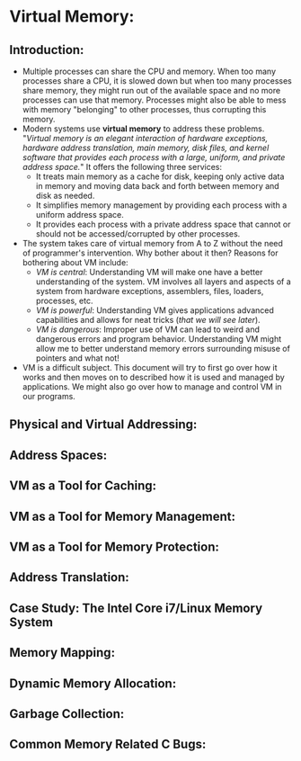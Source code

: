 # Virtual Memory:

## Introduction:
- Multiple processes can share the CPU and memory. When too many processes share a CPU, it is slowed down but when too many	processes share memory, they might run out of the available space and no more processes can use that memory. Processes might also be able to mess with memory "belonging" to other processes, thus corrupting this memory.
- Modern systems use **virtual memory** to address these problems. "*Virtual memory is an elegant interaction of hardware exceptions, hardware address translation, main memory, disk files, and kernel software that provides each process with a large, uniform, and private address space.*" It offers the following three services:
	- It treats main memory as a cache for disk, keeping only active data in memory and moving data back and forth between memory and disk as needed.
	- It simplifies memory management by providing each process with a uniform address space.
	- It provides each process with a private address space that cannot or should not be accessed/corrupted by other processes.
- The system takes care of virtual memory from A to Z without the need of programmer's intervention. Why bother about it then? Reasons for bothering about VM include:
	- *VM is central*: Understanding VM will make one have a better understanding of the system. VM involves all layers and aspects of a system from hardware exceptions, assemblers, files, loaders, processes, etc. 
	- *VM is powerful*: Understanding VM gives applications advanced capabilities and allows for neat tricks (*that we will see later*).
	- *VM is dangerous*: Improper use of VM can lead to weird and dangerous errors and program behavior. Understanding VM might allow me to better understand memory errors surrounding misuse of pointers and what not!
- VM is a difficult subject. This document will try to first go over how it works and then moves on to described how it is used and managed by applications. We might also go over how to manage and control VM in our programs. 

## Physical and Virtual Addressing:
## Address Spaces:
## VM as a Tool for Caching:
## VM as a Tool for Memory Management:
## VM as a Tool for Memory Protection:
## Address Translation:
## Case Study: The Intel Core i7/Linux Memory System
## Memory Mapping:
## Dynamic Memory Allocation:
## Garbage Collection:
## Common Memory Related C Bugs: